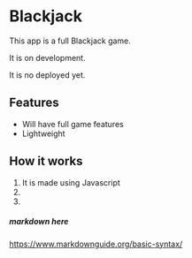 
# Blackjack

This app is a full Blackjack game.

It is on development.

It is no deployed yet. 

## Features

- Will have full game features  
- Lightweight   

## How it works

1. It is made using Javascript
2. 
3. 

##### markdown here
https://www.markdownguide.org/basic-syntax/
